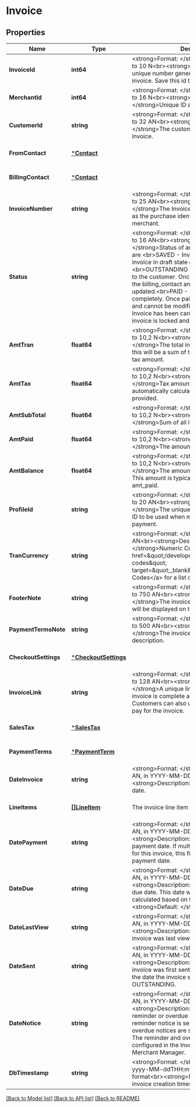 # Invoice

## Properties
Name | Type | Description | Notes
------------ | ------------- | ------------- | -------------
**InvoiceId** | **int64** | &lt;strong&gt;Format: &lt;/strong&gt;Variable length, up to 10 N&lt;br&gt;&lt;strong&gt;Description: &lt;/strong&gt;A unique number generated to identify an invoice. Save this id to manage an invoice. | [optional] [default to null]
**MerchantId** | **int64** | &lt;strong&gt;Format: &lt;/strong&gt;Variable length, up to 16 N&lt;br&gt;&lt;strong&gt;Description: &lt;/strong&gt;Unique ID assigned to a merchant. | [optional] [default to null]
**CustomerId** | **string** | &lt;strong&gt;Format: &lt;/strong&gt;Variable length, up to 32 AN&lt;br&gt;&lt;strong&gt;Description: &lt;/strong&gt;The customer id associated with this invoice.  | [optional] [default to null]
**FromContact** | [***Contact**](Contact.md) |  | [optional] [default to null]
**BillingContact** | [***Contact**](Contact.md) |  | [optional] [default to null]
**InvoiceNumber** | **string** | &lt;strong&gt;Format: &lt;/strong&gt;Variable length, up to 25 AN&lt;br&gt;&lt;strong&gt;Description: &lt;/strong&gt;The Invoice Number (also referred to as the purchase identifier) generated by the merchant.  | [optional] [default to null]
**Status** | **string** | &lt;strong&gt;Format: &lt;/strong&gt;Variable length, up to 16 AN&lt;br&gt;&lt;strong&gt;Description: &lt;/strong&gt;Status of an invoice. Possible values are &lt;br&gt;SAVED - Invoice is in draft state. An invoice in draft state can be updated. &lt;br&gt;OUTSTANDING - Invoice has been mailed to the customer. Once an invoice is sent, only the billing_contact and from_contact can be updated.&lt;br&gt;PAID - Invoice has been paid completely. Once paid, the invoice is locked and cannot be modified. &lt;br&gt;CANCELED - Invoice has been canceled. Once canceled, the invoice is locked and cannot be modified.  | [optional] [default to null]
**AmtTran** | **float64** | &lt;strong&gt;Format: &lt;/strong&gt;Variable length, up to 10,2 N&lt;br&gt;&lt;strong&gt;Description: &lt;/strong&gt;The total invoice amount. Typically this will be a sum of the line item total and the tax amount.  | [optional] [default to null]
**AmtTax** | **float64** | &lt;strong&gt;Format: &lt;/strong&gt;Variable length, up to 10,2 N&lt;br&gt;&lt;strong&gt;Description: &lt;/strong&gt;Tax amount. This amount is automatically calculated if the tax_rate is provided. | [optional] [default to null]
**AmtSubTotal** | **float64** | &lt;strong&gt;Format: &lt;/strong&gt;Variable length, up to 10,2 N&lt;br&gt;&lt;strong&gt;Description: &lt;/strong&gt;Sum of all line item total amounts. | [optional] [default to null]
**AmtPaid** | **float64** | &lt;strong&gt;Format: &lt;/strong&gt;Variable length, up to 10,2 N&lt;br&gt;&lt;strong&gt;Description: &lt;/strong&gt;The amount paid by the customer. | [optional] [default to null]
**AmtBalance** | **float64** | &lt;strong&gt;Format: &lt;/strong&gt;Variable length, up to 10,2 N&lt;br&gt;&lt;strong&gt;Description: &lt;/strong&gt;The amount due from the customer. This amount is typically the amt_tran minus amt_paid. | [optional] [default to null]
**ProfileId** | **string** | &lt;strong&gt;Format: &lt;/strong&gt;Variable length, up to 20 AN&lt;br&gt;&lt;strong&gt;Description: &lt;/strong&gt;The unique payment gateway profile ID to be used when making an invoice payment.  | [optional] [default to null]
**TranCurrency** | **string** | &lt;strong&gt;Format: &lt;/strong&gt;Fixed length, 3 AN&lt;br&gt;&lt;strong&gt;Description: &lt;/strong&gt;Numeric Currency Code. Refer to &lt;a href&#x3D;\&quot;/developer/api/reference#country-codes\&quot; target&#x3D;\&quot;_blank\&quot;&gt;Country Codes&lt;/a&gt; for a list of currency codes.  | [optional] [default to null]
**FooterNote** | **string** | &lt;strong&gt;Format: &lt;/strong&gt;Variable length, up to 750 AN&lt;br&gt;&lt;strong&gt;Description: &lt;/strong&gt;The invoice footer note. This data will be displayed on the footer of the invoice.  | [optional] [default to null]
**PaymentTermsNote** | **string** | &lt;strong&gt;Format: &lt;/strong&gt;Variable length, up to 500 AN&lt;br&gt;&lt;strong&gt;Description: &lt;/strong&gt;The invoice payment terms description. | [optional] [default to null]
**CheckoutSettings** | [***CheckoutSettings**](CheckoutSettings.md) |  | [optional] [default to null]
**InvoiceLink** | **string** | &lt;strong&gt;Format: &lt;/strong&gt;Variable length, up to 128 AN&lt;br&gt;&lt;strong&gt;Description: &lt;/strong&gt;A unique link generated once the invoice is complete and sent out to a customer. Customers can also use this link to view and pay for the invoice.  | [optional] [default to null]
**SalesTax** | [***SalesTax**](SalesTax.md) |  | [optional] [default to null]
**PaymentTerms** | [***PaymentTerm**](PaymentTerm.md) |  | [optional] [default to null]
**DateInvoice** | **string** | &lt;strong&gt;Format: &lt;/strong&gt;Fixed length, 10 AN, in YYYY-MM-DD format&lt;br&gt;&lt;strong&gt;Description: &lt;/strong&gt;The invoice date.  | [optional] [default to null]
**LineItems** | [**[]LineItem**](LineItem.md) | The invoice line item details.  | [optional] [default to null]
**DatePayment** | **string** | &lt;strong&gt;Format: &lt;/strong&gt;Fixed length, 10 AN, in YYYY-MM-DD format&lt;br&gt;&lt;strong&gt;Description: &lt;/strong&gt;The invoice payment date. If multiple payments are made for this invoice, this field will have the latest payment date. | [optional] [default to null]
**DateDue** | **string** | &lt;strong&gt;Format: &lt;/strong&gt;Fixed length, 10 AN, in YYYY-MM-DD format&lt;br&gt;&lt;strong&gt;Description: &lt;/strong&gt;The invoice due date. This date will be automatically calculated based on the payment_terms.  &lt;br&gt;&lt;strong&gt;Default: &lt;/strong&gt;Invoice Date | [optional] [default to null]
**DateLastView** | **string** | &lt;strong&gt;Format: &lt;/strong&gt;Fixed length, 10 AN, in YYYY-MM-DD format&lt;br&gt;&lt;strong&gt;Description: &lt;/strong&gt;The date the invoice was last viewed by the customer.  | [optional] [default to null]
**DateSent** | **string** | &lt;strong&gt;Format: &lt;/strong&gt;Fixed length, 10 AN, in YYYY-MM-DD format&lt;br&gt;&lt;strong&gt;Description: &lt;/strong&gt;The date invoice was first sent to the customer. This is the date the invoice status is set to OUTSTANDING.  | [optional] [default to null]
**DateNotice** | **string** | &lt;strong&gt;Format: &lt;/strong&gt;Fixed length, 10 AN, in YYYY-MM-DD format&lt;br&gt;&lt;strong&gt;Description: &lt;/strong&gt;The date a reminder or overdue notice will be sent. A reminder notice is sent before the due date, overdue notices are sent after the due date. The reminder and overdue intervals can be configured in the Invoice settings page in Merchant Manager.  | [optional] [default to null]
**DbTimestamp** | **string** | &lt;strong&gt;Format: &lt;/strong&gt;Fixed length  AN, in yyyy-MM-ddTHH:mm:ss.SSS-ZZZZ format&lt;br&gt;&lt;strong&gt;Description: &lt;/strong&gt;The invoice creation timestamp.  | [optional] [default to null]

[[Back to Model list]](../README.md#documentation-for-models) [[Back to API list]](../README.md#documentation-for-api-endpoints) [[Back to README]](../README.md)

